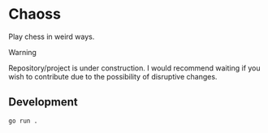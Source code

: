 # Chaoss

Play chess in weird ways.

> [!WARNING]  
> Repository/project is under construction. I would recommend waiting if you wish to contribute due to the
> possibility of disruptive changes.

## Development

```bash
go run .
```

